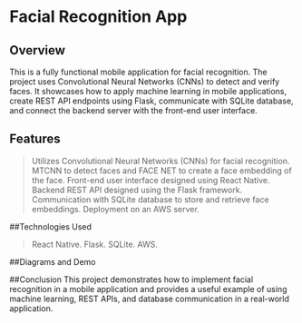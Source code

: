 # Facial Recognition App

## Overview
This is a fully functional mobile application for facial recognition. The project uses Convolutional Neural Networks (CNNs) to detect and verify faces. It showcases how to apply machine learning in mobile applications, create REST API endpoints using Flask, communicate with SQLite database, and connect the backend server with the front-end user interface.

## Features
> Utilizes Convolutional Neural Networks (CNNs) for facial recognition. MTCNN to detect faces and FACE NET to create a face embedding of the face.
> Front-end user interface designed using React Native.
> Backend REST API designed using the Flask framework.
> Communication with SQLite database to store and retrieve face embeddings.
> Deployment on an AWS server.

##Technologies Used
> React Native.
> Flask.
> SQLite.
> AWS.

##Diagrams and Demo

##Conclusion
This project demonstrates how to implement facial recognition in a mobile application and provides a useful example of using machine learning, REST APIs, and database communication in a real-world application.
